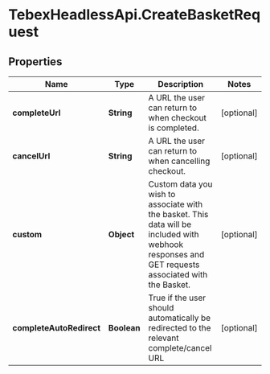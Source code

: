 # TebexHeadlessApi.CreateBasketRequest

## Properties

Name | Type | Description | Notes
------------ | ------------- | ------------- | -------------
**completeUrl** | **String** | A URL the user can return to when checkout is completed. | [optional] 
**cancelUrl** | **String** | A URL the user can return to when cancelling checkout. | [optional] 
**custom** | **Object** | Custom data you wish to associate with the basket. This data will be included with webhook responses and GET requests associated with the Basket. | [optional] 
**completeAutoRedirect** | **Boolean** | True if the user should automatically be redirected to the relevant complete/cancel URL | [optional] 



